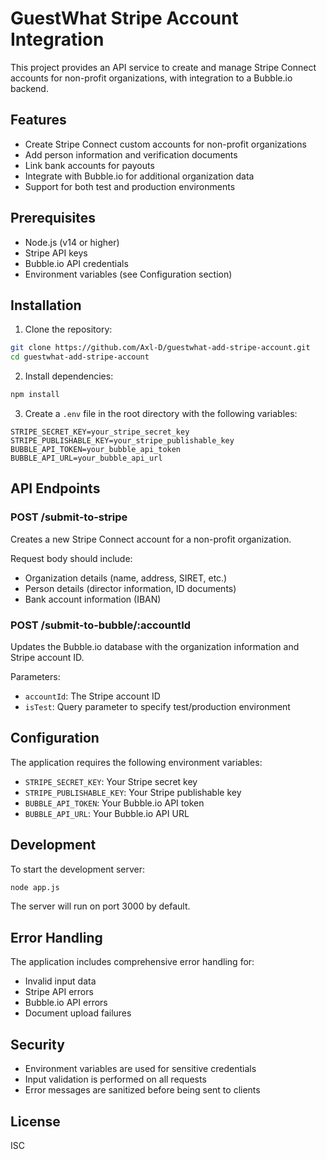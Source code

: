# GuestWhat Stripe Account Integration

This project provides an API service to create and manage Stripe Connect accounts for non-profit organizations, with integration to a Bubble.io backend.

## Features

- Create Stripe Connect custom accounts for non-profit organizations
- Add person information and verification documents
- Link bank accounts for payouts
- Integrate with Bubble.io for additional organization data
- Support for both test and production environments

## Prerequisites

- Node.js (v14 or higher)
- Stripe API keys
- Bubble.io API credentials
- Environment variables (see Configuration section)

## Installation

1. Clone the repository:

```bash
git clone https://github.com/Axl-D/guestwhat-add-stripe-account.git
cd guestwhat-add-stripe-account
```

2. Install dependencies:

```bash
npm install
```

3. Create a `.env` file in the root directory with the following variables:

```
STRIPE_SECRET_KEY=your_stripe_secret_key
STRIPE_PUBLISHABLE_KEY=your_stripe_publishable_key
BUBBLE_API_TOKEN=your_bubble_api_token
BUBBLE_API_URL=your_bubble_api_url
```

## API Endpoints

### POST /submit-to-stripe

Creates a new Stripe Connect account for a non-profit organization.

Request body should include:

- Organization details (name, address, SIRET, etc.)
- Person details (director information, ID documents)
- Bank account information (IBAN)

### POST /submit-to-bubble/:accountId

Updates the Bubble.io database with the organization information and Stripe account ID.

Parameters:

- `accountId`: The Stripe account ID
- `isTest`: Query parameter to specify test/production environment

## Configuration

The application requires the following environment variables:

- `STRIPE_SECRET_KEY`: Your Stripe secret key
- `STRIPE_PUBLISHABLE_KEY`: Your Stripe publishable key
- `BUBBLE_API_TOKEN`: Your Bubble.io API token
- `BUBBLE_API_URL`: Your Bubble.io API URL

## Development

To start the development server:

```bash
node app.js
```

The server will run on port 3000 by default.

## Error Handling

The application includes comprehensive error handling for:

- Invalid input data
- Stripe API errors
- Bubble.io API errors
- Document upload failures

## Security

- Environment variables are used for sensitive credentials
- Input validation is performed on all requests
- Error messages are sanitized before being sent to clients

## License

ISC
